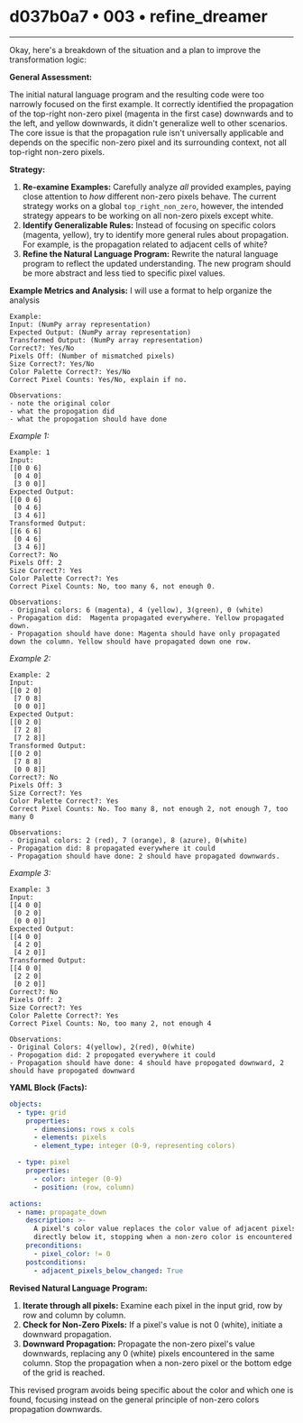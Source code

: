 # d037b0a7 • 003 • refine_dreamer

---
Okay, here's a breakdown of the situation and a plan to improve the transformation logic:

**General Assessment:**

The initial natural language program and the resulting code were too narrowly focused on the first example. It correctly identified the propagation of the top-right non-zero pixel (magenta in the first case) downwards and to the left, and yellow downwards, it didn't generalize well to other scenarios. The core issue is that the propagation rule isn't universally applicable and depends on the specific non-zero pixel and its surrounding context, not all top-right non-zero pixels.

**Strategy:**

1.  **Re-examine Examples:** Carefully analyze *all* provided examples, paying close attention to *how* different non-zero pixels behave. The current strategy works on a global `top_right_non_zero`, however, the intended strategy appears to be working on all non-zero pixels except white.
2.  **Identify Generalizable Rules:** Instead of focusing on specific colors (magenta, yellow), try to identify more general rules about propagation. For example, is the propagation related to adjacent cells of white?
3.  **Refine the Natural Language Program:** Rewrite the natural language program to reflect the updated understanding. The new program should be more abstract and less tied to specific pixel values.

**Example Metrics and Analysis:**
I will use a format to help organize the analysis

```
Example:
Input: (NumPy array representation)
Expected Output: (NumPy array representation)
Transformed Output: (NumPy array representation)
Correct?: Yes/No
Pixels Off: (Number of mismatched pixels)
Size Correct?: Yes/No
Color Palette Correct?: Yes/No
Correct Pixel Counts: Yes/No, explain if no.

Observations:
- note the original color
- what the propogation did
- what the propogation should have done
```

*Example 1:*

```
Example: 1
Input:
[[0 0 6]
 [0 4 0]
 [3 0 0]]
Expected Output:
[[0 0 6]
 [0 4 6]
 [3 4 6]]
Transformed Output:
[[6 6 6]
 [0 4 6]
 [3 4 6]]
Correct?: No
Pixels Off: 2
Size Correct?: Yes
Color Palette Correct?: Yes
Correct Pixel Counts: No, too many 6, not enough 0.

Observations:
- Original colors: 6 (magenta), 4 (yellow), 3(green), 0 (white)
- Propagation did:  Magenta propagated everywhere. Yellow propagated down.
- Propagation should have done: Magenta should have only propagated down the column. Yellow should have propagated down one row.
```

*Example 2:*

```
Example: 2
Input:
[[0 2 0]
 [7 0 8]
 [0 0 0]]
Expected Output:
[[0 2 0]
 [7 2 8]
 [7 2 8]]
Transformed Output:
[[0 2 0]
 [7 8 8]
 [0 0 8]]
Correct?: No
Pixels Off: 3
Size Correct?: Yes
Color Palette Correct?: Yes
Correct Pixel Counts: No. Too many 8, not enough 2, not enough 7, too many 0

Observations:
- Original colors: 2 (red), 7 (orange), 8 (azure), 0(white)
- Propagation did: 8 propagated everywhere it could
- Propagation should have done: 2 should have propagated downwards.
```

*Example 3:*

```
Example: 3
Input:
[[4 0 0]
 [0 2 0]
 [0 0 0]]
Expected Output:
[[4 0 0]
 [4 2 0]
 [4 2 0]]
Transformed Output:
[[4 0 0]
 [2 2 0]
 [0 2 0]]
Correct?: No
Pixels Off: 2
Size Correct?: Yes
Color Palette Correct?: Yes
Correct Pixel Counts: No, too many 2, not enough 4

Observations:
- Original Colors: 4(yellow), 2(red), 0(white)
- Propogation did: 2 propogated everywhere it could
- Propagation should have done: 4 should have propogated downward, 2 should have propogated downward
```

**YAML Block (Facts):**

```yaml
objects:
  - type: grid
    properties:
      - dimensions: rows x cols
      - elements: pixels
      - element_type: integer (0-9, representing colors)

  - type: pixel
    properties:
      - color: integer (0-9)
      - position: (row, column)

actions:
  - name: propagate_down
    description: >-
      A pixel's color value replaces the color value of adjacent pixels
      directly below it, stopping when a non-zero color is encountered or the edge of the array.
    preconditions:
      - pixel_color: != 0
    postconditions:
      - adjacent_pixels_below_changed: True
```

**Revised Natural Language Program:**

1.  **Iterate through all pixels:** Examine each pixel in the input grid, row by row and column by column.
2.  **Check for Non-Zero Pixels:** If a pixel's value is not 0 (white), initiate a downward propagation.
3.  **Downward Propagation:** Propagate the non-zero pixel's value downwards, replacing any 0 (white) pixels encountered in the same column. Stop the propagation when a non-zero pixel or the bottom edge of the grid is reached.

This revised program avoids being specific about the color and which one is found, focusing instead on the general principle of non-zero colors propagation downwards.

